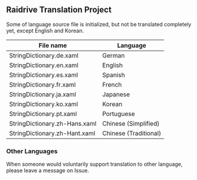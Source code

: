 ## Raidrive Translation Project

Some of language source file is initialized, but not be translated completely yet, except English and Korean.

File name | Language
----------|---------
StringDictionary.de.xaml | German
StringDictionary.en.xaml | English
StringDictionary.es.xaml | Spanish
StringDictionary.fr.xaml | French
StringDictionary.ja.xaml | Japanese
StringDictionary.ko.xaml | Korean
StringDictionary.pt.xaml | Portuguese
StringDictionary.zh-Hans.xaml | Chinese (Simplified)
StringDictionary.zh-Hant.xaml | Chinese (Traditional)

### Other Languages 
When someone would voluntarily support translation to other language, please leave a message on Issue. 
